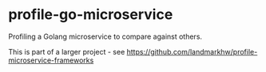 # profile-go-microservice
Profiling a Golang microservice to compare against others.

This is part of a larger project - see https://github.com/landmarkhw/profile-microservice-frameworks